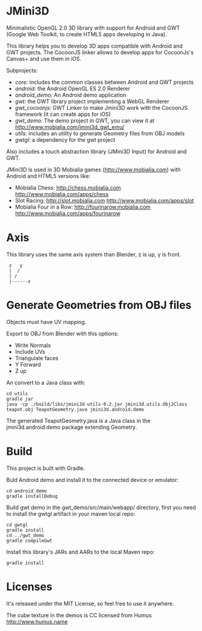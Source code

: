 JMini3D
=======

Minimalistic OpenGL 2.0 3D library with support for Android and GWT (Google Web Toolkit, to create HTML5 apps developing in Java).

This library helps you to develop 3D apps compatible with Android and GWT projects. The CocoonJS linker allows to develop apps for CocoonJs's Canvas+ and use them in iOS.

Subprojects:
* *core:* includes the common classes between Android and GWT projects
* *android:* the Android OpenGL ES 2.0 Renderer
* *android_demo:* An Android demo application
* *gwt:* the GWT library project implementing a WebGL Renderer
* *gwt_cocoonjs:* GWT Linker to make Jmini3D work with the CocoonJS framework (it can create apps for iOS)
* *gwt_demo:* The demo project in GWT, you can view it at http://www.mobialia.com/jmini3d_gwt_emu/
* *utils:* includes an utility to generate Geometry files from OBJ models
* *gwtgl:* a dependency for the gwt project

Also includes a touch abstraction library (JMini3D Input) for Android and GWT.

JMini3D is used in 3D Mobialia games (http://www.mobialia.com) with Android and HTML5 versions like:
* Mobialia Chess: http://chess.mobialia.com http://www.mobialia.com/apps/chess
* Slot Racing: http://slot.mobialia.com http://www.mobialia.com/apps/slot
* Mobialia Four in a Row: http://fourinarow.mobialia.com http://www.mobialia.com/apps/fourinarow

Axis
====

This library uses the same axis system than Blender, z is up, y is front.

```
 z   y
 |  /
 | /
 |------x
```

Generate Geometries from OBJ files
==================================

Objects must have UV mapping.

Export to OBJ from Blender with this options:

* Write Normals
* Include UVs
* Triangulate faces
* Y Forward
* Z up

An convert to a Java class with:
```
cd utils
gradle jar
java -cp ./build/libs/jmini3d-utils-0.2.jar jmini3d.utils.Obj2Class teapot.obj TeapotGeometry.java jmini3d.android.demo
```

The generated TeapotGeometry.java is a Java class in the jmini3d.android.demo package extending Geometry.

Build
=====

This project is built with Gradle.

Buld Android demo and install it to the connected device or emulator:
```
cd android_demo
gradle installDebug
```

Build gwt demo in the gwt_demo/src/main/webapp/ directory, first you need to install the gwtgl artifact in your maven local repo:
```
cd gwtgl
gradle install
cd ../gwt_demo
gradle compileGwt
```

Install this library's JARs and AARs to the local Maven repo:
```
gradle install
```

Licenses
========

It's released under the MIT License, so feel free to use it anywhere.

The cube texture in the demos is CC licensed from Humus http://www.humus.name